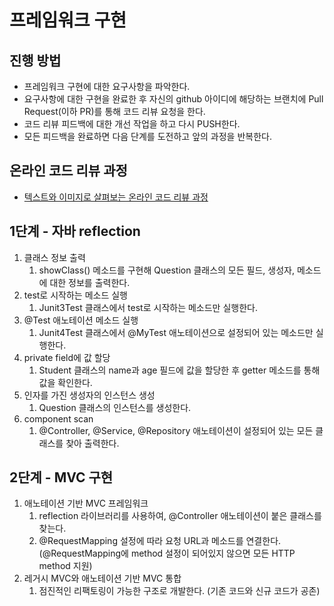 # 프레임워크 구현
## 진행 방법
* 프레임워크 구현에 대한 요구사항을 파악한다.
* 요구사항에 대한 구현을 완료한 후 자신의 github 아이디에 해당하는 브랜치에 Pull Request(이하 PR)를 통해 코드 리뷰 요청을 한다.
* 코드 리뷰 피드백에 대한 개선 작업을 하고 다시 PUSH한다.
* 모든 피드백을 완료하면 다음 단계를 도전하고 앞의 과정을 반복한다.

## 온라인 코드 리뷰 과정
* [텍스트와 이미지로 살펴보는 온라인 코드 리뷰 과정](https://github.com/next-step/nextstep-docs/tree/master/codereview)

## 1단계 - 자바 reflection
1. 클래스 정보 출력
   1. showClass() 메소드를 구현해 Question 클래스의 모든 필드, 생성자, 메소드에 대한 정보를 출력한다.
2. test로 시작하는 메소드 실행
   1. Junit3Test 클래스에서 test로 시작하는 메소드만 실행한다.
3. @Test 애노테이션 메소드 실행
   1. Junit4Test 클래스에서 @MyTest 애노테이션으로 설정되어 있는 메소드만 실행한다.
4. private field에 값 할당
   1. Student 클래스의 name과 age 필드에 값을 할당한 후 getter 메소드를 통해 값을 확인한다.
5. 인자를 가진 생성자의 인스턴스 생성
   1. Question 클래스의 인스턴스를 생성한다.
6. component scan
   1. @Controller, @Service, @Repository 애노테이션이 설정되어 있는 모든 클래스를 찾아 출력한다.

## 2단계 - MVC 구현
1. 애노테이션 기반 MVC 프레임워크
   1. reflection 라이브러리를 사용하여, @Controller 애노테이션이 붙은 클래스를 찾는다.
   2. @RequestMapping 설정에 따라 요청 URL과 메소드를 연결한다. (@RequestMapping에 method 설정이 되어있지 않으면 모든 HTTP method 지원)
2. 레거시 MVC와 애노테이션 기반 MVC 통합
   1. 점진적인 리팩토링이 가능한 구조로 개발한다. (기존 코드와 신규 코드가 공존)